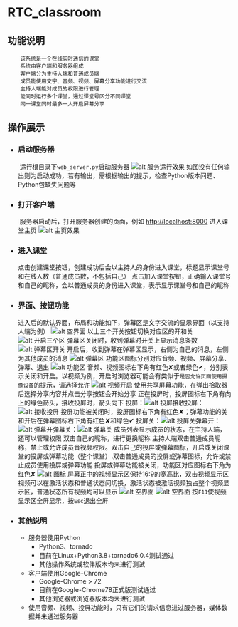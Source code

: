 # RTC_classroom  

## 功能说明
		该系统是一个在线实时通信的课堂
		系统由客户端和服务器组成
		客户端分为主持人端和普通成员端
		成员能使用文字、音频、视频、屏幕分享功能进行交流
		主持人端能对成员的权限进行管理
		能同时运行多个课堂，通过课堂号区分不同课堂
		同一课堂同时最多一人开启屏幕分享

## 操作展示

+ ###  启动服务器
  ​	运行根目录下`web_server.py`启动服务器
  ![alt 服务运行效果](https://trnny.github.io/rtccr/img/1.png)
  	如图没有任何输出则为启动成功，若有输出，需根据输出的提示，检查Python版本问题、Python包缺失问题等

+ ### 打开客户端
  ​	服务器启动后，打开服务器创建的页面，例如 <http://localhost:8000> 进入课堂主页
  ![alt 主页效果](https://trnny.github.io/rtccr/img/2.png)

+ ### 进入课堂  
  ​	点击创建课堂按钮，创建成功后会以主持人的身份进入课堂，标题显示课堂号和在线人数（普通成员数，不包括自己）
  	点击加入课堂按钮，正确输入课堂号和自己的昵称，会以普通成员的身份进入课堂，表示显示课堂号和自己的昵称

+ ### 界面、按钮功能
  ​	进入后的默认界面，布局和功能如下，弹幕区是文字交流的显示界面（以支持人端为例）
  ![alt 空界面](https://trnny.github.io/rtccr/img/5.png)
  	以上三个开关按钮切换对应区的开和关
  ![alt 开启三个区](https://trnny.github.io/rtccr/img/6.png)
  	弹幕区关闭时，收到弹幕时开关上显示消息条数
  ![alt 弹幕区开关](https://trnny.github.io/rtccr/img/8.png)
  	开启后，收到弹幕在弹幕区显示，右侧为自己的消息，左侧为其他成员的消息
  ![alt 弹幕区](https://trnny.github.io/rtccr/img/10.png)
  	功能区图标分别对应音频、视频、屏幕分享、弹幕、退出
  ![alt 功能区](https://trnny.github.io/rtccr/img/11.png)
  	音频、视频图标右下角有红色✘或者绿色✔，分别表示关闭和开启。以视频为例，开启时浏览器可能会有类似于`是否允许页面使用摄像设备`的提示，请选择允许
  ![alt 视频开启](https://trnny.github.io/rtccr/img/12.png)
  	使用共享屏幕功能，在弹出拾取器后选择分享内容并点击分享按钮会开始分享
  	正在投屏时，投屏图标右下角有向上的绿色箭头，接收投屏时，箭头向下
  		投屏：![alt 投屏](https://trnny.github.io/rtccr/img/14.png)接收投屏：![alt 接收投屏](https://trnny.github.io/rtccr/img/15.png)
  	投屏功能被关闭时，投屏图标右下角有红色✘；弹幕功能的关和开后在弹幕图标右下角有红色✘和绿色✔
  		投屏关：![alt 投屏关](https://trnny.github.io/rtccr/img/16.png)弹幕开：![alt 弹幕开](https://trnny.github.io/rtccr/img/17.png)弹幕关：![alt 弹幕关](https://trnny.github.io/rtccr/img/18.png)
  	成员列表显示成员的状态，在主持人端，还可以管理权限
  	双击自己的昵称，进行更换昵称
  	主持人端双击普通成员昵称，禁止或允许成员音视频权限。双击自己的投屏或弹幕图标，开启或关闭课堂的投屏或弹幕功能（整个课堂）.双击普通成员的投屏或弹幕图标，允许或禁止成员使用投屏或弹幕功能
  	投屏或弹幕功能被关闭，功能区对应图标右下角为红色✘
  ![alt 图标](https://trnny.github.io/rtccr/img/26.png)
  	屏幕正中的视频显示区保持16:9的宽高比，双击视频显示区视频可以在激活状态和普通状态间切换，激活状态被激活视频独占整个视频显示区，普通状态所有视频均可以显示
  ![alt 空界面](https://trnny.github.io/rtccr/img/39.png)
  ![alt 空界面](https://trnny.github.io/rtccr/img/40.png)
  	按`F11`使视频显示区全屏显示，按`Esc`退出全屏

+ ### 其他说明
	+ 服务器使用Python
		+ Python3、tornado
		+ 目前在Linux+Python3.8+tornado6.0.4测试通过
		+ 其他操作系统或软件版本均未进行测试
	+ 客户端使用Google-Chrome
		+ Google-Chrome > 72
		+ 目前在Google-Chrome78正式版测试通过
		+ 其他浏览器或浏览器版本均未进行测试
	+ 使用音频、视频、投屏功能时，只有它们的请求信息进过服务器，媒体数据并未通过服务器

